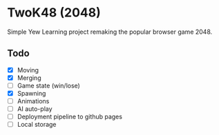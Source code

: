 # TwoK48 (2048)

Simple Yew Learning project remaking the popular browser game 2048.

## Todo
- [x] Moving
- [x] Merging
- [ ] Game state (win/lose)
- [x] Spawning
- [ ] Animations
- [ ] AI auto-play
- [ ] Deployment pipeline to github pages
- [ ] Local storage